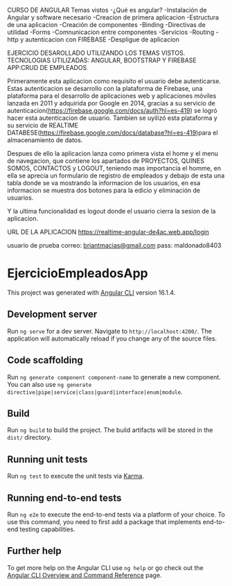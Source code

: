 CURSO DE ANGULAR
Temas vistos
-¿Qué es angular?
-Instalación de Angular y software necesario 
-Creacion de primera aplicacion
-Estructura de una aplicacion 
-Creación de componentes
-Binding
-Directivas de utilidad
-Forms
-Comnunicacion entre componentes
-Servicios
-Routing
-http y autenticacion con FIREBASE
-Despligue de aplicacion


EJERCICIO DESAROLLADO UTILIZANDO LOS TEMAS VISTOS.
TECNOLOGIAS UTILIZADAS: ANGULAR, BOOTSTRAP Y FIREBASE
APP:CRUD DE EMPLEADOS

Primeramente esta aplicacion como requisito el usuario debe autenticarse. Estas autenticacion se desarrollo con la plataforma de 
Firebase, una plataforma para el desarrollo de aplicaciones web y aplicaciones móviles lanzada en 2011 y adquirida por Google en 2014, gracias a su servicio de autenticacion(https://firebase.google.com/docs/auth?hl=es-419) se logró hacer esta autenticacion de usuario. Tambien se uyilizó esta plataforma y su servicio de REALTIME DATABESE(https://firebase.google.com/docs/database?hl=es-419)para el almacenamiento de datos.

Despues de ello la aplicacion lanza como primera vista el home y el menu de navegacion, que contiene los apartados de 
PROYECTOS, QUINES SOMOS, CONTACTOS y LOGOUT, teniendo mas importancia el homme, en ella se aprecia un formulario de registro de 
empleados y debajo de esta una tabla donde se va mostrando la informacion de los usuarios, en esa informacion se muestra 
dos botones para la edicio y eliminación de usuarios.

Y la ultima funcionalidad es logout donde el usuario cierra la sesion de la aplicacion.

URL DE LA APLICACION
https://realtime-angular-de4ac.web.app/login

usuario de prueba
correo: briantmacias@gmail.com
pass: maldonado8403




# EjercicioEmpleadosApp

This project was generated with [Angular CLI](https://github.com/angular/angular-cli) version 16.1.4.

## Development server

Run `ng serve` for a dev server. Navigate to `http://localhost:4200/`. The application will automatically reload if you change any of the source files.

## Code scaffolding

Run `ng generate component component-name` to generate a new component. You can also use `ng generate directive|pipe|service|class|guard|interface|enum|module`.

## Build

Run `ng build` to build the project. The build artifacts will be stored in the `dist/` directory.

## Running unit tests

Run `ng test` to execute the unit tests via [Karma](https://karma-runner.github.io).

## Running end-to-end tests

Run `ng e2e` to execute the end-to-end tests via a platform of your choice. To use this command, you need to first add a package that implements end-to-end testing capabilities.

## Further help

To get more help on the Angular CLI use `ng help` or go check out the [Angular CLI Overview and Command Reference](https://angular.io/cli) page.



